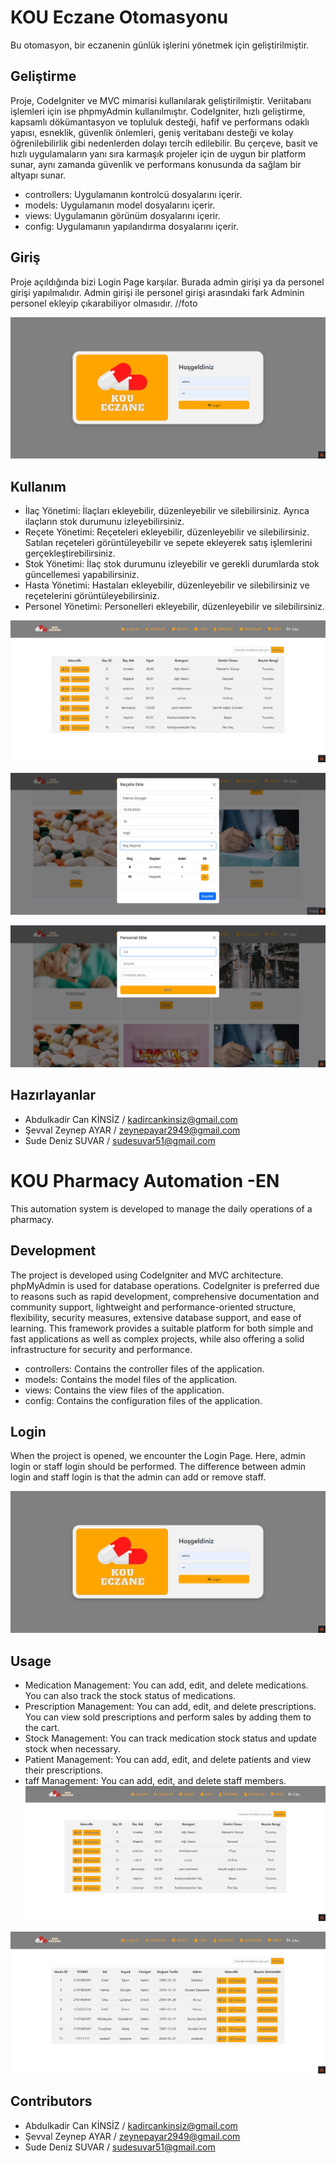 # KOU Eczane Otomasyonu
Bu otomasyon, bir eczanenin günlük işlerini yönetmek için geliştirilmiştir. 

## Geliştirme
Proje, CodeIgniter ve MVC mimarisi kullanılarak geliştirilmiştir. Veriitabanı işlemleri için ise phpmyAdmin kullanılmıştır. CodeIgniter, hızlı geliştirme, kapsamlı dökümantasyon ve topluluk desteği, hafif ve performans odaklı yapısı, esneklik, güvenlik önlemleri, geniş veritabanı desteği ve kolay öğrenilebilirlik gibi nedenlerden dolayı tercih edilebilir. Bu çerçeve, basit ve hızlı uygulamaların yanı sıra karmaşık projeler için de uygun bir platform sunar, aynı zamanda güvenlik ve performans konusunda da sağlam bir altyapı sunar.
- controllers: Uygulamanın kontrolcü dosyalarını içerir.
- models: Uygulamanın model dosyalarını içerir.
- views: Uygulamanın görünüm dosyalarını içerir.
- config: Uygulamanın yapılandırma dosyalarını içerir.

## Giriş
Proje açıldığında bizi Login Page karşılar. Burada admin girişi ya da personel girişi yapılmalıdır. Admin girişi ile personel girişi arasındaki fark Adminin personel ekleyip çıkarabiliyor olmasıdır. 
//foto

![Akış Şeması](https://github.com/mraposka/VTYS-Eczane/blob/main/otomasyonImage/1.png)

## Kullanım
- İlaç Yönetimi: İlaçları ekleyebilir, düzenleyebilir ve silebilirsiniz. Ayrıca ilaçların stok durumunu izleyebilirsiniz.
- Reçete Yönetimi: Reçeteleri ekleyebilir, düzenleyebilir ve silebilirsiniz. Satılan reçeteleri görüntüleyebilir ve sepete ekleyerek satış işlemlerini gerçekleştirebilirsiniz.
- Stok Yönetimi: İlaç stok durumunu izleyebilir ve gerekli durumlarda stok güncellemesi yapabilirsiniz.
- Hasta Yönetimi: Hastaları ekleyebilir, düzenleyebilir ve silebilirsiniz ve reçetelerini görüntüleyebilirsiniz.
- Personel Yönetimi: Personelleri ekleyebilir, düzenleyebilir ve silebilirsiniz.

![Akış Şeması](https://github.com/mraposka/VTYS-Eczane/blob/main/otomasyonImage/7.png)

![Akış Şeması](https://github.com/mraposka/VTYS-Eczane/blob/main/otomasyonImage/5.png)

![Akış Şeması](https://github.com/mraposka/VTYS-Eczane/blob/main/otomasyonImage/3%2C.png)

## Hazırlayanlar
- Abdulkadir Can KİNSİZ / kadircankinsiz@gmail.com
- Şevval Zeynep AYAR / zeynepayar2949@gmail.com
- Sude Deniz SUVAR / sudesuvar51@gmail.com


# KOU Pharmacy Automation -EN
This automation system is developed to manage the daily operations of a pharmacy.

## Development
The project is developed using CodeIgniter and MVC architecture. phpMyAdmin is used for database operations. CodeIgniter is preferred due to reasons such as rapid development, comprehensive documentation and community support, lightweight and performance-oriented structure, flexibility, security measures, extensive database support, and ease of learning. This framework provides a suitable platform for both simple and fast applications as well as complex projects, while also offering a solid infrastructure for security and performance.
- controllers: Contains the controller files of the application.
- models: Contains the model files of the application.
- views: Contains the view files of the application.
- config: Contains the configuration files of the application.

## Login
When the project is opened, we encounter the Login Page. Here, admin login or staff login should be performed. The difference between admin login and staff login is that the admin can add or remove staff.

![Akış Şeması](https://github.com/mraposka/VTYS-Eczane/blob/main/otomasyonImage/1.png)

## Usage
- Medication Management: You can add, edit, and delete medications. You can also track the stock status of medications.
- Prescription Management: You can add, edit, and delete prescriptions. You can view sold prescriptions and perform sales by adding them to the cart.
- Stock Management: You can track medication stock status and update stock when necessary.
- Patient Management: You can add, edit, and delete patients and view their prescriptions.
- taff Management: You can add, edit, and delete staff members.
![Akış Şeması](https://github.com/mraposka/VTYS-Eczane/blob/main/otomasyonImage/7.png)

![Akış Şeması](https://github.com/mraposka/VTYS-Eczane/blob/main/otomasyonImage/8.png)

## Contributors
- Abdulkadir Can KİNSİZ / kadircankinsiz@gmail.com
- Şevval Zeynep AYAR / zeynepayar2949@gmail.com
- Sude Deniz SUVAR / sudesuvar51@gmail.com


